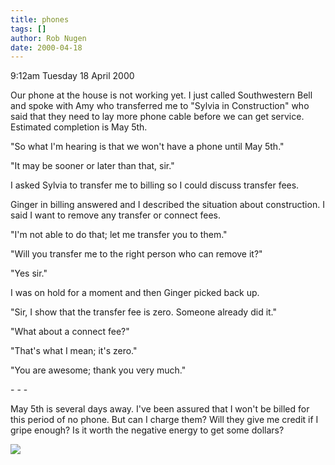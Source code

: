 ```yaml
---
title: phones
tags: []
author: Rob Nugen
date: 2000-04-18
---
```


<p class=date>9:12am Tuesday 18 April 2000</p>

<p>Our phone at the house is not working yet.  I just called Southwestern Bell and spoke with Amy who transferred me to "Sylvia in Construction" who said that they need to lay more phone cable before we can get service.  Estimated completion is May 5th.

<p>"So what I'm hearing is that we won't have a phone until May 5th."

<p>"It may be sooner or later than that, sir."

<p>I asked Sylvia to transfer me to billing so I could discuss transfer fees.

<p>Ginger in billing answered and I described the situation about construction.  I said I want to remove any transfer or connect fees.

<p>"I'm not able to do that; let me transfer you to them."

<p>"Will you transfer me to the right person who can remove it?"

<p>"Yes sir."

<p>I was on hold for a moment and then Ginger picked back up.

<p>"Sir, I show that the transfer fee is zero.  Someone already did it."

<p>"What about a connect fee?"

<p>"That's what I mean; it's zero."

<p>"You are awesome; thank you very much."

<p>- - -

<p>May 5th is several days away.  I've been assured that I won't be billed for this period of no phone.  But can I charge them?  Will they give me credit if I gripe enough?  Is it worth the negative energy to get some dollars?

<p><img src="/images/rob/wL-ROB.gif">

